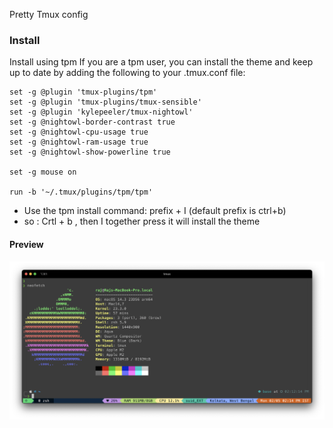 Pretty Tmux config

### Install
Install using tpm If you are a tpm user, you can install the theme and keep up to date by adding the following to your .tmux.conf file:
```
set -g @plugin 'tmux-plugins/tpm'
set -g @plugin 'tmux-plugins/tmux-sensible'
set -g @plugin 'kylepeeler/tmux-nightowl'
set -g @nightowl-border-contrast true
set -g @nightowl-cpu-usage true
set -g @nightowl-ram-usage true
set -g @nightowl-show-powerline true

set -g mouse on

run -b '~/.tmux/plugins/tpm/tpm'
```
- Use the tpm install command: prefix + I (default prefix is ctrl+b)
- so : Crtl + b , then I together press it will install the theme

#### Preview

![](PoC.png)
